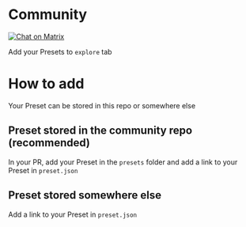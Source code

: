 # Community

[![Chat on Matrix](https://matrix.to/img/matrix-badge.svg)](https://matrix.to/#/#Gradience:matrix.org)

Add your Presets to `explore` tab

# How to add

Your Preset can be stored in this repo or somewhere else

## Preset stored in the community repo (recommended)

In your PR, add your Preset in the `presets` folder and add a link to your Preset in `preset.json`

## Preset stored somewhere else

Add a link to your Preset in `preset.json`
